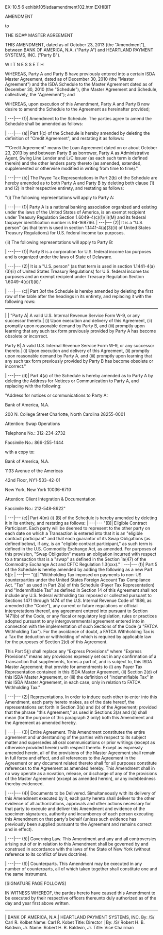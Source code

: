 EX-10.5 6 exhibit105isdaamendment102.htm EXHIBIT



AMENDMENT

to

THE ISDA® MASTER AGREEMENT



THIS AMENDMENT, dated as of October 23, 2013 (the "Amendment"), between BANK
OF AMERICA, N.A. ("Party A") and HEARTLAND PAYMENT SYSTEMS, INC. ("Party B").

W I T N E S S E T H

WHEREAS, Party A and Party B have previously entered into a certain ISDA
Master Agreement, dated as of December 30, 2010 (the "Master Agreement") and
the ISDA Schedule to the Master Agreement dated as of December 30, 2010 (the
"Schedule"), (the Master Agreement and Schedule, collectively, the
"Agreement"); and

WHEREAS, upon execution of this Amendment, Party A and Party B now desire to
amend the Schedule to the Agreement as hereinafter provided;

|
---|---
(1)| Amendment to the Schedule. The parties agree to amend the Schedule shall
be amended as follows:



|
---|---
(a)| Part 1(c) of the Schedule is hereby amended by deleting the definition of
"Credit Agreement", and restating it as follows:

""Credit Agreement" means the Loan Agreement dated on or about October 23,
2013 by and between Party B as borrower, Party A as Administrative Agent,
Swing Line Lender and L/C Issuer (as each such term is defined therein) and
the other lenders party thereto (as amended, extended, supplemented or
otherwise modified in writing from time to time)."

|
---|---
(b)| The Payee Tax Representations in Part 2(b) of the Schedule are hereby
amended as to both Party A and Party B by deleting both clause (1) and (2) in
their respective entirety, and restating as follows:

"(i) The following representations will apply to Party A:



|
---|---
(1)| Party A is a national banking association organized and existing under
the laws of the United States of America, is an exempt recipient under
Treasury Regulation Section 1.6049-4(c)(1)(ii)(M) and its federal taxpayer
identification number is 94-168766.
|
---|---
(2)| It is a "U.S. person" (as that term is used in section 1.1441-4(a)(3)(ii)
of United States Treasury Regulations) for U.S. federal income tax purposes.

(ii) The following representations will apply to Party B:

|
---|---
(1)| Party B is a corporation for U.S. federal income tax purposes and is
organized under the laws of State of Delaware.



|
---|---
(2)| It is a "U.S. person" (as that term is used in section 1.1441-4(a)(3)(ii)
of United States Treasury Regulations) for U.S. federal income tax purposes
and an exempt recipient under Treasury Regulation Section 1.6049-4(c)(1)(ii)."



|
---|---
(c)| Part 3of the Schedule is hereby amended by deleting the first row of the
table after the headings in its entirety, and replacing it with the following
rows:

---
| |
"Party A| A valid U.S. Internal Revenue Service Form W-9, or any successor
thereto.| (i) Upon execution and delivery of this Agreement, (ii) promptly
upon reasonable demand by Party B, and (iii) promptly upon learning that any
such tax form previously provided by Party A has become obsolete or incorrect.

Party B| A valid U.S. Internal Revenue Service Form W-9, or any successor
thereto.| (i) Upon execution and delivery of this Agreement, (ii) promptly
upon reasonable demand by Party A, and (iii) promptly upon learning that any
such tax form previously provided by Party B has become obsolete or
incorrect."

|
---|---
(d)| Part 4(a) of the Schedule is hereby amended as to Party A by deleting the
Address for Notices or Communication to Party A, and replacing with the
following:

"Address for notices or communications to Party A:



Bank of America, N.A.

200 N. College Street
Charlotte, North Carolina 28255-0001

Attention: Swap Operations

Telephone No.: 312-234-2732

Facsimile No.: 866-255-1444

with a copy to:



Bank of America, N.A.

1133 Avenue of the Americas

42nd Floor, NY1-533-42-01

New York, New York 10036-6710

Attention: Client Integration & Documentation

Facsimile No.: 212-548-8622"

|
---|---
(e)| Part 4(m) (i) (B) of the Schedule is hereby amended by deleting it in its
entirety, and restating as follows:
|
---|---
"(B)| Eligible Contract Participant. Each party will be deemed to represent to
the other party on each date on which a Transaction is entered into that it is
an "eligible contract participant" and that each guarantor of its Swap
Obligations (as defined below), if any, is an "eligible contract participant,"
as such term is defined in the U.S. Commodity Exchange Act, as amended.  For
purposes of this provision, "Swap Obligation" means an obligation incurred
with respect to a transaction that is a "swap" as defined in the Section
1a(47) of the Commodity Exchange Act and CFTC Regulation 1.3(xxx)."
|
---|---
(f)| Part 5 of the Schedule is hereby amended by adding the following as a new
Part 5(j):
|
---|---
"(j)| "Withholding Tax imposed on payments to non-US counterparties under the
United States Foreign Account Tax Compliance Act. "Tax" as used in Part 2(a)
of this Schedule (Payer Tax Representation) and "Indemnifiable Tax" as defined
in Section 14 of this Agreement shall not include any U.S. federal withholding
tax imposed or collected pursuant to Sections 1471 through 1474 of the U.S.
Internal Revenue Code of 1986, as amended (the "Code"), any current or future
regulations or official interpretations thereof, any agreement entered into
pursuant to Section 1471(b) of the Code, or any fiscal or regulatory
legislation, rules or practices adopted pursuant to any intergovernmental
agreement entered into in connection with the implementation of such Sections
of the Code (a "FATCA Withholding Tax"). For the avoidance of doubt, a FATCA
Withholding Tax is a Tax the deduction or withholding of which is required by
applicable law for the purposes of Section 2(d) of this Agreement.

This Part 5(j) shall replace any "Express Provisions" where "Express
Provisions" means any provisions expressly set out in any confirmation of a
Transaction that supplements, forms a part of, and is subject to, this ISDA
Master Agreement; that provide for amendments to (i) any Payer Tax
Representation contained in this ISDA Master Agreement, (ii) Section 2(d) of
this ISDA Master Agreement, or (iii) the definition of "Indemnifiable Tax" in
this ISDA Master Agreement, in each case, only in relation to FATCA
Withholding Tax."

|
---|---
(2)| Representations. In order to induce each other to enter into this
Amendment, each party hereto makes, as of the date hereof, the representations
set forth in Section 3(a) and (b) of the Agreement; provided that the phrase
"this Agreement," as used in Sections 3(a) and (b) shall mean (for the purpose
of this paragraph 2 only) both this Amendment and the Agreement as amended
hereby.



|
---|---
(3)| Entire Agreement. This Amendment constitutes the entire agreement and
understanding of the parties with respect to its subject matter and supersedes
all oral communications or prior writings (except as otherwise provided
herein) with respect thereto. Except as expressly amended herein, all of the
provisions of the Master Agreement shall remain in full force and effect, and
all references to the Agreement in the Agreement or any document related
thereto shall for all purposes constitute references to the Agreement as
amended hereby. This Amendment shall in no way operate as a novation, release,
or discharge of any of the provisions of the Master Agreement (except as
amended herein), or any indebtedness thereby evidenced.



|
---|---
(4)| Documents to be Delivered. Simultaneously with its delivery of this
Amendment executed by it, each party hereto shall deliver to the other
evidence of all authorizations, approvals and other actions necessary for that
party to execute and deliver this Amendment and evidence of the specimen
signatures, authority and incumbency of each person executing this Amendment
on that party's behalf (unless such evidence has previously been supplied
pursuant to the Agreement and remains correct and in effect).



|
---|---
(5)| Governing Law. This Amendment and any and all controversies arising out
of or in relation to this Amendment shall be governed by and construed in
accordance with the laws of the State of New York (without reference to its
conflict of laws doctrine).



|
---|---
(6)| Counterparts. This Amendment may be executed in any number of
counterparts, all of which taken together shall constitute one and the same
instrument.



[SIGNATURE PAGE FOLLOWS]

IN WITNESS WHEREOF, the parties hereto have caused this Amendment to be
executed by their respective officers thereunto duly authorized as of the day
and year first above written.

---
|
BANK OF AMERICA, N.A.| HEARTLAND PAYMENT SYSTEMS, INC.
By:  /S/ Carl R. Kolbet
Name: Carl R. Kobet
Title: Director | By: /S/ Robert H. B. Baldwin, Jr.
Name: Robert H. B. Baldwin, Jr.
Title: Vice Chairman
